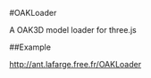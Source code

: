 #OAKLoader  

A OAK3D model loader for three.js  

##Example  

http://ant.lafarge.free.fr/OAKLoader  
